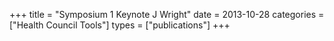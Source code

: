+++
title = "Symposium 1 Keynote J Wright"
date = 2013-10-28
categories = ["Health Council Tools"]
types = ["publications"]
+++
